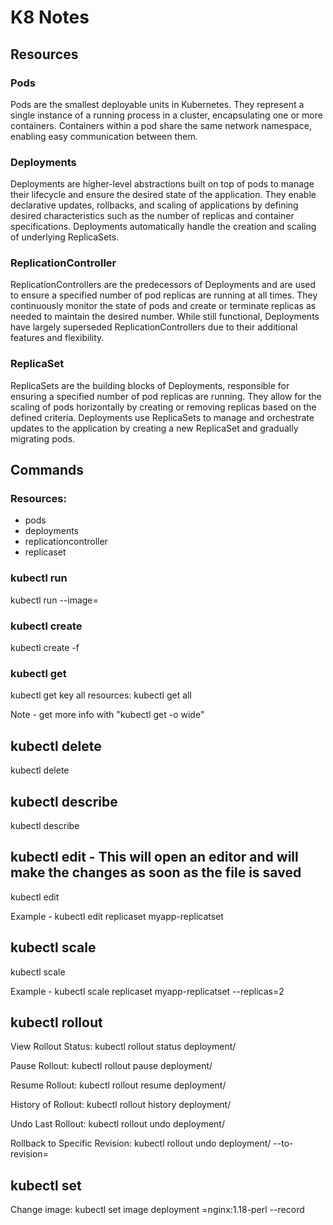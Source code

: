 # K8 Notes

## Resources
### Pods
Pods are the smallest deployable units in Kubernetes.
They represent a single instance of a running process in a cluster, encapsulating one or more containers.
Containers within a pod share the same network namespace, enabling easy communication between them.

### Deployments
Deployments are higher-level abstractions built on top of pods to manage their lifecycle and ensure the desired state of the application.
They enable declarative updates, rollbacks, and scaling of applications by defining desired characteristics such as the number of replicas and container specifications.
Deployments automatically handle the creation and scaling of underlying ReplicaSets.

### ReplicationController
ReplicationControllers are the predecessors of Deployments and are used to ensure a specified number of pod replicas are running at all times.
They continuously monitor the state of pods and create or terminate replicas as needed to maintain the desired number.
While still functional, Deployments have largely superseded ReplicationControllers due to their additional features and flexibility.

### ReplicaSet
ReplicaSets are the building blocks of Deployments, responsible for ensuring a specified number of pod replicas are running.
They allow for the scaling of pods horizontally by creating or removing replicas based on the defined criteria.
Deployments use ReplicaSets to manage and orchestrate updates to the application by creating a new ReplicaSet and gradually migrating pods.

## Commands
### Resources:
- pods
- deployments
- replicationcontroller
- replicaset

### kubectl run
kubectl run <NAME> --image=<IMAGE> 

### kubectl create
kubectl create -f <FILEPATH>

### kubectl get
kubectl get <RESOURCE>
key all resources: kubectl get all

Note - get more info with "kubectl get <RESOURCE> -o wide"

## kubectl delete
kubectl delete <RESOURCE> <ID>

## kubectl describe
kubectl describe <RESOURCE>

## kubectl edit - This will open an editor and will make the changes as soon as the file is saved
kubectl edit <RESOURCE> <RESOURCE-NAME>

Example - kubectl edit replicaset myapp-replicatset  

## kubectl scale
kubectl scale <RESOURCE> <RESOURCE-NAME> <ARGS>

Example - kubectl scale replicaset myapp-replicatset --replicas=2

## kubectl rollout
View Rollout Status:
kubectl rollout status deployment/<deployment-name>

Pause Rollout:
kubectl rollout pause deployment/<deployment-name>

Resume Rollout:
kubectl rollout resume deployment/<deployment-name>

History of Rollout:
kubectl rollout history deployment/<deployment-name>

Undo Last Rollout:
kubectl rollout undo deployment/<deployment-name>

Rollback to Specific Revision:
kubectl rollout undo deployment/<deployment-name> --to-revision=<revision-number>

## kubectl set
Change image: 
kubectl set image deployment <deployment-name> <container-name>=nginx:1.18-perl --record
